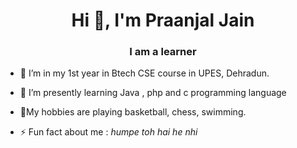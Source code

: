 <h1 align="center">Hi 👋, I'm Praanjal Jain</h1>
<h3 align="center">I am a learner</h3>

- 🔭 I’m in my 1st year in Btech CSE course in UPES, Dehradun.
- 🌱 I’m presently learning  Java , php and c programming language 
- 💬My hobbies are playing basketball, chess, swimming.

- ⚡ Fun fact about me :   *humpe toh hai he nhi*

